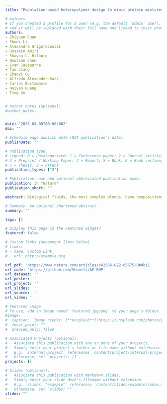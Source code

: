 ```yaml
---
title: "Population-based heteropolymer design to mimic protein mixtures"

# Authors
# If you created a profile for a user (e.g. the default `admin` user), write the username (folder name) here
# and it will be replaced with their full name and linked to their profile.
authors:
- Zhiyuan Ruan
- Shuni Li
- Alexandra Grigoropoulos
- Hossein Amiri
- Shayna L. Hilburg
- Haotian Chen
- Ivan Jayapurna
- Tao Jiang
- Zhaoyi Gu
- Alfredo Alexander-Katz
- Carlos Bustamante
- Haiyan Huang
- Ting Xu


# Author notes (optional)
#author_notes:


date: "2023-03-08T00:00:00Z"
doi: ""

# Schedule page publish date (NOT publication's date).
publishDate: ""

# Publication type.
# Legend: 0 = Uncategorized; 1 = Conference paper; 2 = Journal article;
# 3 = Preprint / Working Paper; 4 = Report; 5 = Book; 6 = Book section;
# 7 = Thesis; 8 = Patent
publication_types: ["2"]

# Publication name and optional abbreviated publication name.
publication: In *Nature*
publication_short: ""

abstract: Biological fluids, the most complex blends, have compositions that constantly vary and cannot be molecularly defined. Despite these uncertainties, proteins fluctuate, fold, function and evolve as programmed. We propose that in addition to the known monomeric sequence requirements, protein sequences encode multi-pair interactions at the segmental level to navigate random encounters; synthetic heteropolymers capable of emulating such interactions can replicate how proteins behave in biological fluids individually and collectively. Here, we extracted the chemical characteristics and sequential arrangement along a protein chain at the segmental level from natural protein libraries and used the information to design heteropolymer ensembles as mixtures of disordered, partially folded and folded proteins. For each heteropolymer ensemble, the level of segmental similarity to that of natural proteins determines its ability to replicate many functions of biological fluids including assisting protein folding during translation, preserving the viability of fetal bovine serum without refrigeration, enhancing the thermal stability of proteins and behaving like synthetic cytosol under biologically relevant conditions. Molecular studies further translated protein sequence information at the segmental level into intermolecular interactions with a defined range, degree of diversity and temporal and spatial availability. This framework provides valuable guiding principles to synthetically realize protein properties, engineer bio/abiotic hybrid materials and, ultimately, realize matter-to-life transformations.

# Summary. An optional shortened abstract.
summary: ""

tags: []

# Display this page in the Featured widget?
featured: false

# Custom links (uncomment lines below)
# links:
# - name: Custom Link
#   url: http://example.org

url_pdf: 'https://www.nature.com/articles/s41586-022-05675-0#Abs1'
url_code: 'https://github.com/Shunili/AE-RHP'
url_dataset: ''
url_poster: ''
url_project: ''
url_slides: ''
url_source: ''
url_video: ''

# Featured image
# To use, add an image named `featured.jpg/png` to your page's folder.
#image:
#  caption: 'Image credit: [**Unsplash**](https://unsplash.com/photos/pLCdAaMFLTE)'
#  focal_point: ""
#  preview_only: false

# Associated Projects (optional).
#   Associate this publication with one or more of your projects.
#   Simply enter your project's folder or file name without extension.
#   E.g. `internal-project` references `content/project/internal-project/index.md`.
#   Otherwise, set `projects: []`.
projects: []

# Slides (optional).
#   Associate this publication with Markdown slides.
#   Simply enter your slide deck's filename without extension.
#   E.g. `slides: "example"` references `content/slides/example/index.md`.
#   Otherwise, set `slides: ""`.
slides: ""
---
```

